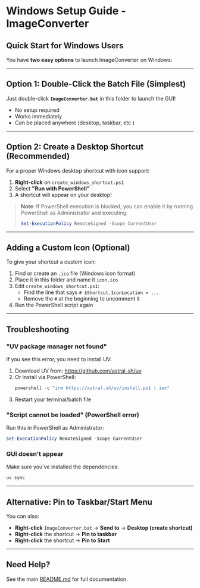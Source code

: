 # Windows Setup Guide - ImageConverter

## Quick Start for Windows Users

You have **two easy options** to launch ImageConverter on Windows:

---

## Option 1: Double-Click the Batch File (Simplest)

Just double-click **`ImageConverter.bat`** in this folder to launch the GUI!

- No setup required
- Works immediately
- Can be placed anywhere (desktop, taskbar, etc.)

---

## Option 2: Create a Desktop Shortcut (Recommended)

For a proper Windows desktop shortcut with icon support:

1. **Right-click** on `create_windows_shortcut.ps1`
2. Select **"Run with PowerShell"**
3. A shortcut will appear on your desktop!

> **Note**: If PowerShell execution is blocked, you can enable it by running PowerShell as Administrator and executing:
> ```powershell
> Set-ExecutionPolicy RemoteSigned -Scope CurrentUser
> ```

---

## Adding a Custom Icon (Optional)

To give your shortcut a custom icon:

1. Find or create an `.ico` file (Windows icon format)
2. Place it in this folder and name it `icon.ico`
3. Edit `create_windows_shortcut.ps1`:
   - Find the line that says `# $Shortcut.IconLocation = ...`
   - Remove the `#` at the beginning to uncomment it
4. Run the PowerShell script again

---

## Troubleshooting

### "UV package manager not found"

If you see this error, you need to install UV:

1. Download UV from: https://github.com/astral-sh/uv
2. Or install via PowerShell:
   ```powershell
   powershell -c "irm https://astral.sh/uv/install.ps1 | iex"
   ```
3. Restart your terminal/batch file

### "Script cannot be loaded" (PowerShell error)

Run this in PowerShell as Administrator:
```powershell
Set-ExecutionPolicy RemoteSigned -Scope CurrentUser
```

### GUI doesn't appear

Make sure you've installed the dependencies:
```bash
uv sync
```

---

## Alternative: Pin to Taskbar/Start Menu

You can also:
- **Right-click** `ImageConverter.bat` → **Send to** → **Desktop (create shortcut)**
- **Right-click** the shortcut → **Pin to taskbar**
- **Right-click** the shortcut → **Pin to Start**

---

## Need Help?

See the main [README.md](README.md) for full documentation.
